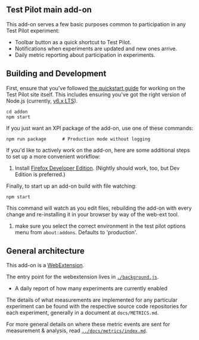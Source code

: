 Test Pilot main add-on
----------------------

This add-on serves a few basic purposes common to participation in any Test Pilot experiment:

* Toolbar button as a quick shortcut to Test Pilot.
* Notifications when experiments are updated and new ones arrive.
* Daily metric reporting about participation in experiments.

## Building and Development

First, ensure that you've followed [the quickstart guide](../docs/development/quickstart.md) for working on the Test Pilot site itself. This includes ensuring you've got the right version of Node.js (currently, [v6.x LTS](https://nodejs.org/dist/latest-v6.x/)).

```
cd addon
npm start
```

If you just want an XPI package of the add-on, use one of these commands:
```
npm run package      # Production mode without logging
```

If you'd like to actively work on the add-on, here are some additional steps to set up a more convenient workflow:

1. Install [Firefox Developer Edition][devedition]. (Nightly should work, too, but Dev Edition is preferred.)

[devedition]: https://www.mozilla.org/en-US/firefox/developer/

Finally, to start up an add-on build with file watching:
```
npm start
```

This command will watch as you edit files, rebuilding the add-on with every change and re-installing it in your browser by way of the web-ext tool.

1. make sure you select the correct environment in the test pilot options menu from `about:addons`. Defaults to 'production'.

## General architecture

This add-on is a [WebExtension][].

[WebExtension]: https://developer.mozilla.org/en-US/Add-ons/WebExtensions

The entry point for the webextension lives in [`./background.js`](./background.js).

* A daily report of how many experiments are currently enabled


The details of what measurements are implemented for any particular experiment can be found with the respective source code repositories for each experiment, generally in a document at `docs/METRICS.md`.

For more general details on where these metric events are sent for measurement &
analysis, read [`../docs/metrics/index.md`](../docs/metrics/index.md).
